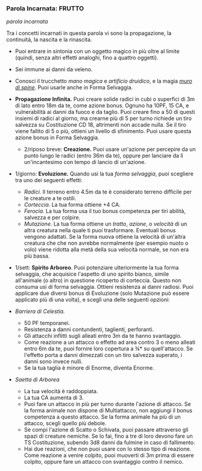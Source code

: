 ### Parola Incarnata: <span class="incarnate-word">FRUTTO</span>

*parola incarnata*

Tra i concetti incarnati in questa parola vi sono la propagazione, la continuità, la nascita e la rinascita.

- Puoi entrare in sintonia con un oggetto magico in più oltre al limite (quindi, senza altri effetti analoghi, fino a quattro oggetti).
- Sei immune ai danni da veleno.
- Conosci il trucchetto *mano magica* e *artificio druidico*, e la magia [*muro di spine*](https://dungeonedraghi.it/compendio/incantesimi/muro-di-spine/). Puoi usarle anche in Forma Selvaggia.
- **Propagazione Infinita.** Puoi creare solide radici in cubi o superfici di 3m di lato entro 18m da te, come azione bonus. Ognuno ha 10PF, 15 CA, e vulnerabilità ai danni da fuoco e da taglio. Puoi creare fino a 50 di questi insiemi di radici al giorno, ma crearne più di 5 per turno richiede un tiro salvezza su Costituzione CD 18, altrimenti non accade nulla. Se il tiro viene fallito di 5 o più, ottieni un livello di sfinimento. Puoi usare questa azione bonus in Forma Selvaggia.
  - 2/riposo breve: **Creazione.** Puoi usare un'azione per percepire da un punto lungo le radici (entro 36m da te), oppure per lanciare da lì un'incantesimo con tempo di lancio di un'azione.
- 1/giorno: **Evoluzione.** Quando usi la tua *forma selvaggia*, puoi scegliere tra uno dei seguenti effetti:
  - *Radici.* Il terreno entro 4.5m da te è considerato terreno difficile per le creature a te ostili.
  - *Corteccia.* La tua forma ottiene +4 CA.
  - *Ferocia.* La tua forma usa il tuo bonus competenza per tiri abilità, salvezza e per colpire.
  - *Mutazione.* La tua forma ottiene un *tratto*, *azione*, o *velocità* di un altra creatura nella quale ti puoi trasformare. Eventuali bonus vengono adattati. Se la forma nuova ottiene la velocità di un'altra creatura che che non avrebbe normalmente (per esempio nuoto o volo) viene ridotta alla metà della sua velocità normale, se non era più bassa.
- 1/sett: **Spirito Arboreo**. Puoi potenziare ulteriormente la tua forma selvaggia, che acquisice l'aspetto di uno spirito bianco, simile all'animale (o altro) in questione ricoperto di corteccia. Questo non consuma usi di forma selvaggia. Ottieni resistenza ai danni radiosi. Puoi applicare due diversi bonus di Evoluzione (solo Mutazione può essere applicato più di una volta), e scegli una delle seguenti opzioni:

- *Barriera di Celestia.* 
  - 50 PF temporanei. 
  - Resistenza a danni contundenti, taglienti, perforanti. 
  - Gli attacchi inflitti sugli alleati entro 3m da te hanno svantaggio.
  - Come reazione a un attacco o effetto ad area contro 3 o meno alleati entro 6m da te, puoi fornire loro copertura a ¾\* su quell'attacco. Se l'effetto porta a danni dimezzati con un tiro salvezza superato, i danni sono invece nulli.
  - Se la tua taglia è minore di Enorme, diventa Enorme.

- *Saetta di Arborea*
  - La tua velocità è raddoppiata.
  - La tua CA aumenta di 3.
  - Puoi fare un attacco in più per turno durante l'azione di attacco. Se la forma animale non dispone di Multiattacco, non aggiungi il bonus competenza a questo attacco. Se la forma animale ha più di un attacco, scegli quello più debole.
  - Se compi l'azione di Scatto o Schivata, puoi passare attraverso gli spazi di creature nemiche. Se lo fai, fino a tre di loro devono fare un TS Costituzione, subendo 3d8 danni da fulmine in caso di fallimento.
  - Hai due reazioni, che non puoi usare con lo stesso tipo di reazione. Come reazione a venire colpito, puoi muoverti di 3m prima di essere colpito, oppure fare un attacco con svantaggio contro il nemico.
